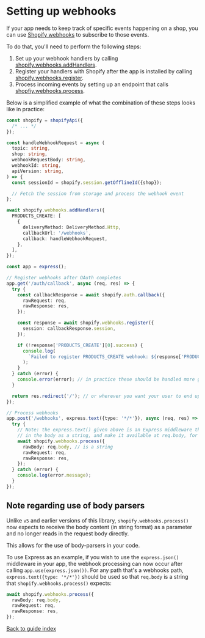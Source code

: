 # Setting up webhooks

If your app needs to keep track of specific events happening on a shop, you can use [Shopify webhooks](https://shopify.dev/docs/apps/webhooks) to subscribe to those events.

To do that, you'll need to perform the following steps:

1. Set up your webhook handlers by calling [shopify.webhooks.addHandlers](../reference/webhooks/addHandlers.md).
1. Register your handlers with Shopify after the app is installed by calling [shopify.webhooks.register](../reference/webhooks/register.md).
1. Process incoming events by setting up an endpoint that calls [shopfiy.webhooks.process](../reference/webhooks/process.md).

Below is a simplified example of what the combination of these steps looks like in practice:

```ts
const shopify = shopifyApi({
  /* ... */
});

const handleWebhookRequest = async (
  topic: string,
  shop: string,
  webhookRequestBody: string,
  webhookId: string,
  apiVersion: string,
) => {
  const sessionId = shopify.session.getOfflineId({shop});

  // Fetch the session from storage and process the webhook event
};

await shopify.webhooks.addHandlers({
  PRODUCTS_CREATE: [
    {
      deliveryMethod: DeliveryMethod.Http,
      callbackUrl: '/webhooks',
      callback: handleWebhookRequest,
    },
  ],
});

const app = express();

// Register webhooks after OAuth completes
app.get('/auth/callback', async (req, res) => {
  try {
    const callbackResponse = await shopify.auth.callback({
      rawRequest: req,
      rawResponse: res,
    });

    const response = await shopify.webhooks.register({
      session: callbackResponse.session,
    });

    if (!response['PRODUCTS_CREATE'][0].success) {
      console.log(
        `Failed to register PRODUCTS_CREATE webhook: ${response['PRODUCTS_CREATE'][0].result}`,
      );
    }
  } catch (error) {
    console.error(error); // in practice these should be handled more gracefully
  }

  return res.redirect('/'); // or wherever you want your user to end up after OAuth completes
});

// Process webhooks
app.post('/webhooks', express.text({type: '*/*'}), async (req, res) => {
  try {
    // Note: the express.text() given above is an Express middleware that will read
    // in the body as a string, and make it available at req.body, for this path only.
    await shopify.webhooks.process({
      rawBody: req.body, // is a string
      rawRequest: req,
      rawResponse: res,
    });
  } catch (error) {
    console.log(error.message);
  }
});
```

## Note regarding use of body parsers

Unlike `v5` and earlier versions of this library, `shopify.webhooks.process()` now expects to receive the body content (in string format) as a parameter and no longer reads in the request body directly.

This allows for the use of body-parsers in your code.

To use Express as an example, if you wish to use the `express.json()` middleware in your app, the webhook processing can now occur after calling `app.use(express.json())`. For any path that's a webhooks path, `express.text({type: '*/*'})` should be used so that `req.body` is a string that `shopify.webhooks.process()` expects:

```typescript
await shopify.webhooks.process({
  rawBody: req.body,
  rawRequest: req,
  rawResponse: res,
});
```

[Back to guide index](../../README.md#guides)
